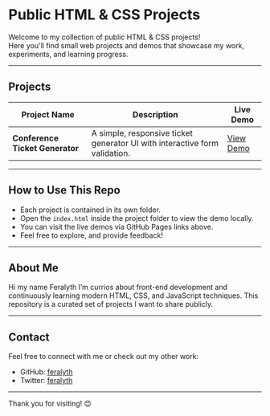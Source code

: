 # Public HTML & CSS Projects

Welcome to my collection of public HTML & CSS projects!  
Here you'll find small web projects and demos that showcase my work, experiments, and learning progress.

---

## Projects

| Project Name       | Description                            | Live Demo                                      |
|--------------------|----------------------------------------|------------------------------------------------|
| **Conference Ticket Generator**| A simple, responsive ticket generator UI with interactive form validation.  | [View Demo](https://you.github.io/public-html-css-projects/ticket-generator/)

---

## How to Use This Repo

- Each project is contained in its own folder.
- Open the `index.html` inside the project folder to view the demo locally.
- You can visit the live demos via GitHub Pages links above.
- Feel free to explore, and provide feedback!

---

## About Me

Hi my name Feralyth I’m currios about front-end development and continuously learning modern HTML, CSS, and JavaScript techniques. This repository is a curated set of projects I want to share publicly.

---

## Contact

Feel free to connect with me or check out my other work:

- GitHub: [feralyth](https://github.com/feralyth)
- Twitter: [feralyth](https://x.com/feralyth)

---

Thank you for visiting! 😊

